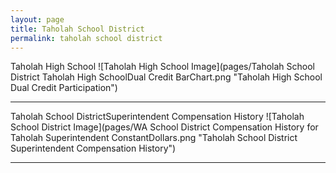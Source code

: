 ```yaml
---
layout: page
title: Taholah School District
permalink: taholah school district
---
```



Taholah High School
![Taholah High School Image](pages/Taholah School District Taholah High SchoolDual Credit BarChart.png "Taholah High School Dual Credit Participation")

___

Taholah School DistrictSuperintendent Compensation History
![Taholah School District Image](pages/WA School District Compensation History for Taholah Superintendent ConstantDollars.png "Taholah School District Superintendent Compensation History")

___

